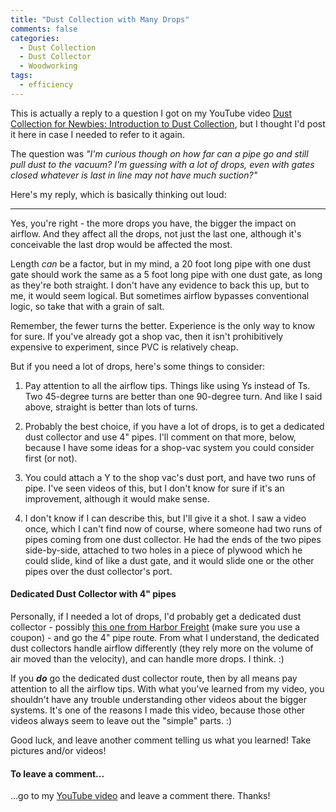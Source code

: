 ```yaml
---
title: "Dust Collection with Many Drops"
comments: false
categories:
  - Dust Collection
  - Dust Collector
  - Woodworking
tags:
  - efficiency
---
```


This is actually a reply to a question I got on my YouTube video [Dust Collection for Newbies: Introduction to Dust Collection](https://youtu.be/c2sWwWbAayM), but I thought I'd post it here in case I needed to refer to it again.

The question was _"I'm curious though on how far can a pipe go and still pull dust to the vacuum? I'm guessing with a lot of drops, even with gates closed whatever is last in line may not have much suction?"_

Here's my reply, which is basically thinking out loud:

---


Yes, you're right - the more drops you have, the bigger the impact on airflow. And they affect all the drops, not just the last one, although it's conceivable the last drop would be affected the most.

Length _can_ be a factor, but in my mind, a 20 foot long pipe with one dust gate should work the same as a 5 foot long pipe with one dust gate, as long as they're both straight. I don't have any evidence to back this up, but to me, it would seem logical. But sometimes airflow bypasses conventional logic, so take that with a grain of salt.

Remember, the fewer turns the better. Experience is the only way to know for sure. If you've already got a shop vac, then it isn't prohibitively expensive to experiment, since PVC is relatively cheap.

But if you need a lot of drops, here's some things to consider:

1. Pay attention to all the airflow tips. Things like using Ys instead of Ts. Two 45-degree turns are better than one 90-degree turn. And like I said above, straight is better than lots of turns.

2. Probably the best choice, if you have a lot of drops, is to get a dedicated dust collector and use 4" pipes. I'll comment on that more, below, because I have some ideas for a shop-vac system you could consider first (or not).

3. You could attach a Y to the shop vac's dust port, and have two runs of pipe. I've seen videos of this, but I don't know for sure if it's an improvement, although it would make sense.

4. I don't know if I can describe this, but I'll give it a shot. I saw a video once, which I can't find now of course, where someone had two runs of pipes coming from one dust collector. He had the ends of the two pipes side-by-side, attached to two holes in a piece of plywood which he could slide, kind of like a dust gate, and it would slide one or the other pipes over the dust collector's port.

#### Dedicated Dust Collector with 4" pipes

Personally, if I needed a lot of drops, I'd probably get a dedicated dust collector - possibly [this one from Harbor Freight](https://www.harborfreight.com/70-gal-2-hp-industrial-dust-collector-61790.html) (make sure you use a coupon) - and go the 4" pipe route. From what I understand, the dedicated dust collectors handle airflow differently (they rely more on the volume of air moved than the velocity), and can handle more drops. I think. :)

If you **_do_** go the dedicated dust collector route, then by all means pay attention to all the airflow tips. With what you've learned from my video, you shouldn't have any trouble understanding other videos about the bigger systems. It's one of the reasons I made this video, because those other videos always seem to leave out the "simple" parts. :)

Good luck, and leave another comment telling us what you learned! Take pictures and/or videos!

#### To leave a comment...

...go to my [YouTube video](https://youtu.be/c2sWwWbAayM) and leave a comment there. Thanks!